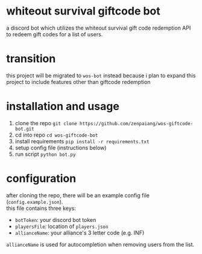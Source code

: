 # whiteout survival giftcode bot

a discord bot which utilizes the whiteout survival gift code redemption API to redeem gift codes for a list of users.

# transition

this project will be migrated to `wos-bot` instead because i plan to expand this project to include features other than giftcode redemption

# installation and usage

1. clone the repo `git clone https://github.com/zenpaiang/wos-giftcode-bot.git`
2. cd into repo `cd wos-giftcode-bot`
3. install requirements `pip install -r requirements.txt`
4. setup config file (instructions below)
5. run script `python bot.py`

# configuration

after cloning the repo, there will be an example config file (`config.example.json`).  
this file contains three keys:

- `botToken`: your discord bot token
- `playersFile`: location of `players.json`
- `allianceName`: your alliance's 3 letter code (e.g. INF)

`allianceName` is used for autocompletion when removing users from the list.